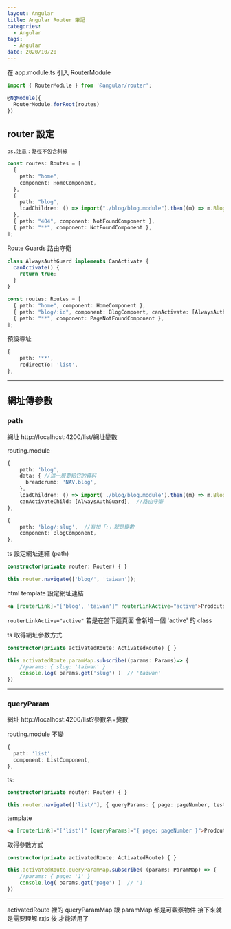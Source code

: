 ```yaml
---
layout: Angular
title: Angular Router 筆記
categories:
  - Angular
tags:
  - Angular
date: 2020/10/20
---
```


在 app.module.ts 引入 RouterModule

```ts
import { RouterModule } from '@angular/router';

@NgModule({
  RouterModule.forRoot(routes)
})
```

## router 設定

`ps.注意：路徑不包含斜線`

```ts
const routes: Routes = [
  {
    path: "home",
    component: HomeComponent,
  },
  {
    path: "blog",
    loadChildren: () => import("./blog/blog.module").then((m) => m.BlogModule),
  },
  { path: "404", component: NotFoundComponent },
  { path: "**", component: NotFoundComponent },
];
```

Route Guards 路由守衛

```ts
class AlwaysAuthGuard implements CanActivate {
  canActivate() {
    return true;
  }
}
```

```ts
const routes: Routes = [
  { path: "home", component: HomeComponent },
  { path: "blog/:id", component: BlogCompoent, canActivate: [AlwaysAuthGuard] },
  { path: "**", component: PageNotFoundComponent },
];
```

預設導址

```ts
{
    path: '**',
    redirectTo: 'list',
},
```

---

## 網址傳參數

### path

網址 http://localhost:4200/list/網址變數

routing.module

```ts
{
    path: 'blog',
    data: { //這一層要給它的資料
      breadcrumb: 'NAV.blog',
    },
    loadChildren: () => import('./blog/blog.module').then((m) => m.BlogModule)
    canActivateChild: [AlwaysAuthGuard],  //路由守衛
},
```

```ts
{
    path: 'blog/:slug',  //有加「:」就是變數
    component: BlogComponent,
},
```

ts 設定網址連結 (path)

```ts
constructor(private router: Router) { }

this.router.navigate(['blog/', 'taiwan']);
```

html template 設定網址連結

```html
<a [routerLink]="['blog', 'taiwan']" routerLinkActive="active">Prodcuts</a>
```

`routerLinkActive="active"` 若是在當下這頁面 會新增一個 'active' 的 class

ts 取得網址參數方式

```ts
constructor(private activatedRoute: ActivatedRoute) { }

this.activatedRoute.paramMap.subscribe((params: Params)=> {
    //params: { slug: 'taiwan' }
    console.log( params.get('slug') )  // 'taiwan'
})
```

---

### queryParam

網址 http://localhost:4200/list?參數名=變數

routing.module 不變

```ts
{
  path: 'list',
  component: ListComponent,
},
```

ts:

```ts
constructor(private router: Router) { }

this.router.navigate(['list/'], { queryParams: { page: pageNumber, test: '字串也可' } });
```

template

```html
<a [routerLink]="['list']" [queryParams]="{ page: pageNumber }">Prodcuts</a>
```

取得參數方式

```ts
constructor(private activatedRoute: ActivatedRoute) { }

this.activatedRoute.queryParamMap.subscribe( (params: ParamMap) => {
    //params: { page: '1' }
    console.log( params.get('page') )  // '1'
})
```

---

activatedRoute 裡的 queryParamMap 跟 paramMap 都是可觀察物件 接下來就是需要理解 rxjs 後 才能活用了
